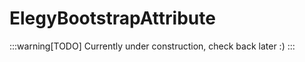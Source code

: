 ﻿
# ElegyBootstrapAttribute

:::warning[TODO]
Currently under construction, check back later :)
:::

